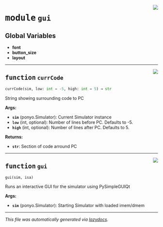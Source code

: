 <!-- markdownlint-disable -->

<a href="https://github.com/nobodywasishere/ponyo/blob/master/ponyo/gui.py#L0"><img align="right" style="float:right;" src="https://img.shields.io/badge/-source-cccccc?style=flat-square"></a>

# <kbd>module</kbd> `gui`




**Global Variables**
---------------
- **font**
- **button_size**
- **layout**

---

<a href="https://github.com/nobodywasishere/ponyo/blob/master/ponyo/gui.py#L88"><img align="right" style="float:right;" src="https://img.shields.io/badge/-source-cccccc?style=flat-square"></a>

## <kbd>function</kbd> `currCode`

```python
currCode(sim, low: int = -5, high: int = 5) → str
```

String showing surrounding code to PC 



**Args:**
 
 - <b>`sim`</b> (ponyo.Simulator):  Current Simulator instance 
 - <b>`low`</b> (int, optional):  Number of lines before PC. Defaults to -5. 
 - <b>`high`</b> (int, optional):  Number of lines after PC. Defaults to 5. 



**Returns:**
 
 - <b>`str`</b>:  Section of code arround PC 


---

<a href="https://github.com/nobodywasishere/ponyo/blob/master/ponyo/gui.py#L116"><img align="right" style="float:right;" src="https://img.shields.io/badge/-source-cccccc?style=flat-square"></a>

## <kbd>function</kbd> `gui`

```python
gui(sim, isa)
```

Runs an interactive GUI for the simulator using PySimpleGUIQt 



**Args:**
 
 - <b>`sim`</b> (ponyo.Simulator):  Starting Simulator with loaded imem/dmem 




---

_This file was automatically generated via [lazydocs](https://github.com/ml-tooling/lazydocs)._
